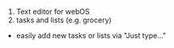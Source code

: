1. Text editor for webOS
2. tasks and lists (e.g. grocery)
  * easily add new tasks or lists via "Just type..."
  
